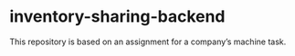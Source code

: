 # inventory-sharing-backend
This repository is based on an assignment for a company’s machine task.
